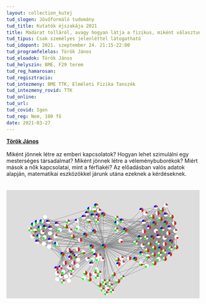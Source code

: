 ```yaml
---
layout: collection_kutej
tud_slogen: Jövőformáló tudomány
tud_title: Kutatók éjszakája 2021
title: Madarat tolláról, avagy hogyan látja a fizikus, miként választunk barátokat
tud_tipus: Csak személyes jelenléttel látogatható
tud_idopont: 2021. szeptember 24. 21:15-22:00
tud_programfelelos: Török János
tud_eloadok: Török János
tud_helyszin: BME, F29 terem 
tud_reg_hamarosan:
tud_regisztracio:
tud_intezmeny: BME TTK, Elméleti Fizika Tanszék
tud_intezmeny_rovid: TTK
tud_online:
tud_url:
tud_covid: Igen
tud_reg: Nem, 180 fő
date: 2021-03-27
---
```


<b><a href="https://dtp.physics.bme.hu/Torok_Janos" target="_blank">Török János</a></b>
<br><br>
Miként jönnek létre az emberi kapcsolatok? Hogyan lehet szimulálni egy mesterséges társadalmat? Miként jönnek létre a véleménybuborékok? Miért mások a nők kapcsolatai, mint a férfiakéi? Az előadásban valós adatok alapján, matematikai eszközökkel járunk utána ezeknek a kérdéseknek.    
<br><br>
<img src="images/torok_janos_eloadas.png" max-width="500" class="center">
